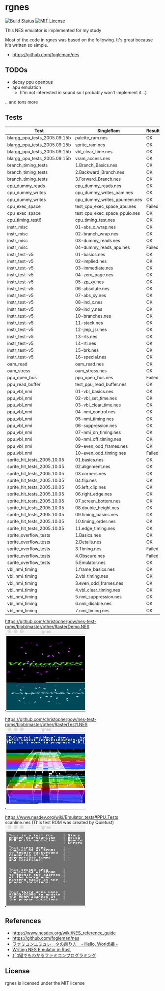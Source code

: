 # rgnes

[![Build Status](https://github.com/ichirin2501/rgnes/workflows/Test/badge.svg?branch=master)](https://github.com/ichirin2501/rgnes/actions)
[![MIT License](http://img.shields.io/badge/license-MIT-blue.svg?style=flat)](LICENSE)

This NES emulator is implemented for my study

Most of the code in rgnes was based on the following.
It's great because it's written so simple.

- https://github.com/fogleman/nes

## TODOs

- decay ppu openbus
- apu emulation
  - (I'm not interested in sound so I probably won't implement it...)

.. and tons more


## Tests

| Test | SingleRom | Result |
| - | - | - |
| blargg_ppu_tests_2005.09.15b | palette_ram.nes | OK |
| blargg_ppu_tests_2005.09.15b | sprite_ram.nes  | OK |
| blargg_ppu_tests_2005.09.15b | vbl_clear_time.nes | OK |
| blargg_ppu_tests_2005.09.15b | vram_access.nes  | OK |
| branch_timing_tests | 1.Branch_Basics.nes | OK |
| branch_timing_tests | 2.Backward_Branch.nes | OK |
| branch_timing_tests | 3.Forward_Branch.nes  | OK |
| cpu_dummy_reads | cpu_dummy_reads.nes | OK |
| cpu_dummy_writes | cpu_dummy_writes_oam.nes | OK |
| cpu_dummy_writes | cpu_dummy_writes_ppumem.nes | OK |
| cpu_exec_space | test_cpu_exec_space_apu.nes | Failed |
| cpu_exec_space | test_cpu_exec_space_ppuio.nes | OK |
| cpu_timing_test6 | cpu_timing_test.nes | OK |
| instr_misc | 01-abs_x_wrap.nes | OK |
| instr_misc | 02-branch_wrap.nes | OK |
| instr_misc | 03-dummy_reads.nes | OK |
| instr_misc | 04-dummy_reads_apu.nes | Failed |
| instr_test-v5 | 01-basics.nes | OK |
| instr_test-v5 | 02-implied.nes | OK |
| instr_test-v5 | 03-immediate.nes | OK |
| instr_test-v5 | 04-zero_page.nes | OK |
| instr_test-v5 | 05-zp_xy.nes | OK |
| instr_test-v5 | 06-absolute.nes | OK |
| instr_test-v5 | 07-abs_xy.nes | OK |
| instr_test-v5 | 08-ind_x.nes | OK |
| instr_test-v5 | 09-ind_y.nes | OK |
| instr_test-v5 | 10-branches.nes | OK |
| instr_test-v5 | 11-stack.nes | OK |
| instr_test-v5 | 12-jmp_jsr.nes | OK |
| instr_test-v5 | 13-rts.nes | OK |
| instr_test-v5 | 14-rti.nes | OK |
| instr_test-v5 | 15-brk.nes | OK |
| instr_test-v5 | 16-special.nes | OK |
| oam_read | oam_read.nes | OK |
| oam_stress | oam_stress.nes | OK |
| ppu_open_bus | ppu_open_bus.nes | Failed |
| ppu_read_buffer | test_ppu_read_buffer.nes | OK |
| ppu_vbl_nmi | 01-vbl_basics.nes | OK |
| ppu_vbl_nmi | 02-vbl_set_time.nes | OK |
| ppu_vbl_nmi | 03-vbl_clear_time.nes | OK |
| ppu_vbl_nmi | 04-nmi_control.nes  | OK |
| ppu_vbl_nmi | 05-nmi_timing.nes  | OK |
| ppu_vbl_nmi | 06-suppression.nes | OK |
| ppu_vbl_nmi | 07-nmi_on_timing.nes | OK |
| ppu_vbl_nmi | 08-nmi_off_timing.nes | OK |
| ppu_vbl_nmi | 09-even_odd_frames.nes | OK |
| ppu_vbl_nmi | 10-even_odd_timing.nes | Failed |
| sprite_hit_tests_2005.10.05 | 01.basics.nes | OK |
| sprite_hit_tests_2005.10.05 | 02.alignment.nes | OK |
| sprite_hit_tests_2005.10.05 | 03.corners.nes | OK |
| sprite_hit_tests_2005.10.05 | 04.flip.nes | OK |
| sprite_hit_tests_2005.10.05 | 05.left_clip.nes | OK |
| sprite_hit_tests_2005.10.05 | 06.right_edge.nes | OK |
| sprite_hit_tests_2005.10.05 | 07.screen_bottom.nes | OK |
| sprite_hit_tests_2005.10.05 | 08.double_height.nes | OK |
| sprite_hit_tests_2005.10.05 | 09.timing_basics.nes | OK |
| sprite_hit_tests_2005.10.05 | 10.timing_order.nes | OK |
| sprite_hit_tests_2005.10.05 | 11.edge_timing.nes | OK |
| sprite_overflow_tests | 1.Basics.nes | OK |
| sprite_overflow_tests | 2.Details.nes | OK |
| sprite_overflow_tests | 3.Timing.nes | Failed |
| sprite_overflow_tests | 4.Obscure.nes | Failed |
| sprite_overflow_tests | 5.Emulator.nes | OK |
| vbl_nmi_timing | 1.frame_basics.nes | OK |
| vbl_nmi_timing | 2.vbl_timing.nes | OK |
| vbl_nmi_timing | 3.even_odd_frames.nes | OK |
| vbl_nmi_timing | 4.vbl_clear_timing.nes | OK |
| vbl_nmi_timing | 5.nmi_suppression.nes | OK |
| vbl_nmi_timing | 6.nmi_disable.nes | OK |
| vbl_nmi_timing | 7.nmi_timing.nes | OK |

https://github.com/christopherpow/nes-test-roms/blob/master/other/RasterDemo.NES  
![RasterDemo.nes](/images/RasterDemo.gif)  

https://github.com/christopherpow/nes-test-roms/blob/master/other/RasterTest1.NES  
![RasterTest1.nes](/images/RasterTest1.gif)  

https://www.nesdev.org/wiki/Emulator_tests#PPU_Tests  
scanline.nes (This test ROM was created by Quietust)  
![scanline.nes](/images/scanline.gif)  

## References

- https://www.nesdev.org/wiki/NES_reference_guide
- https://github.com/fogleman/nes
- [ファミコンエミュレータの創り方　- Hello, World!編 -](https://qiita.com/bokuweb/items/1575337bef44ae82f4d3)
- [Writing NES Emulator in Rust](https://bugzmanov.github.io/nes_ebook/chapter_1.html)
- [ｷﾞｺ猫でもわかるファミコンプログラミング](http://gikofami.fc2web.com/index.html)

## License
rgnes is licensed under the MIT license
